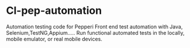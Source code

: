# Cl-pep-automation
Automation testing code for Pepperi
Front end test automation with Java, Selenium,TestNG,Appium.....
Run functional automated tests in the locally, mobile emulator, or real mobile devices.
